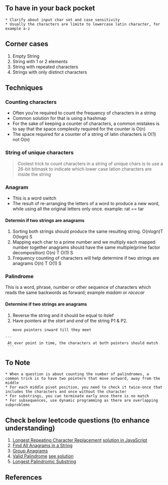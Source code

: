 ## To have in your back pocket
```
* Clarify about input char set and case sensitivity
* Usually the characters are limite to lowercase latin character, for example a-z
```
## Corner cases
1. Empty String
2. String with 1 or 2 elements
3. String with repeated characters 
4. Strings with only distinct characters

## Techniques
 ### Counting characters 
  * Often you're required to count the frequency of characters in a string
  * Common solution for that is using a hashmap
  * For the sake of keeping a counter of characters, a common mistakes is to say that the space complexity required for the counter is O(n)
  * The space required for a counter of a string of latin characters is O(1) not O(n)
 ### String of unique characters
  > Coolest trick to count characters in a string of unique chars is to use a 26-bit bitmask to indicate which lower case lation characters are inside the string

### Anagram 
  * This is a word switch
  * The result of re-arranging the letters of a word to produce a new word, while using all the original letters only once.  example: rat == tar

 #### Determin if two strings are anagrams 
 1. Sorting both strings should produce the same resulting string. O(nlogn)T O(logn) S
 2. Mapping each char to a prime number and we multiply each mapped number together anagrams should have the same multiple(prime factor decomposition) O(n) T O(1) S
 3. Frequency counting of characters will help determine if two strings are anagrams O(n) T O(1) S


### Palindrome
 This is a word, phrase, number or other sequence of characters which reads the same backwords as forward; example _madam_ or _racecar_
  #### Determine if two strings are anagrams 
  1. Reverse the string and it should be equal to itslef
  2. Have pointers at the _start_ and _end_ of the string P1 & P2.
       ```
       move pointers inward till they meet
       ```
    ```
     At ever point in time, the characters at both pointers should match
     ```


  ## To Note
  ```
  * When a question is about counting the number of palindromes, a common trick is to have two pointers that move outward, away from the middle
  * For each middle pivot position, you need to check it twice-once that includes the characters and once without the character
  * For substrings, you can terminate early once there is no match 
  * For subsequences, use dynamic programming as there are overlapping subproblems
  ```
  ## Check below leetcode questions (to enhance understanding)
  1. [Longest Repeating Character Replacement](https://leetcode.com/problems/longest-repeating-character-replacement/) [solution in JavaScript](https://github.com/RWambui/Data-structure-JS-and-Psuedo/blob/main/src/leetcode/1.TwoSum.js)
  2. [Find All Anagrams in a String](https://leetcode.com/problems/find-all-anagrams-in-a-string/) 
  3. [Group Anagrams](https://leetcode.com/problems/group-anagrams/)
  4. [Valid Palindrome](https://leetcode.com/problems/valid-palindrome/) [see solution](https://github.com/RWambui/Data-structure-Interview-prep-JS/blob/main/src/leetcode/125.ValidPalindrome.js)
  5. [Longest Palindromic Substring](https://leetcode.com/problems/longest-palindromic-substring/)

  ## References